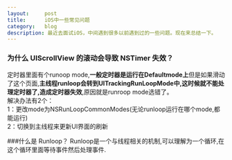 ```yaml
---
layout:     post
title:      iOS中一些常见问题
category:   blog
description: 最近去面试iOS，中间遇到很多以前遇到过的一些问题。现在来总结一下。
---
```

### 为什么 UIScrollView 的滚动会导致 NSTimer 失效？
定时器里面有个runoop mode,**一般定时器是运行在Defaultmode上**但是如果滑动了这个页面,**主线程runloop会转到UITrackingRunLoopMode中,这时候就不能处理定时器了,造成定时器失效**,原因就是runroop mode选错了。   
解决办法有2个：   
1：更改mode为NSRunLoopCommonModes(无论runloop运行在哪个mode,都能运行)   
2：切换到主线程来更新UI界面的刷新


###什么是 Runloop？
Runloop是一个与线程相关的机制,可以理解为一个循环,在这个循环里面等待事件然后处理事件.